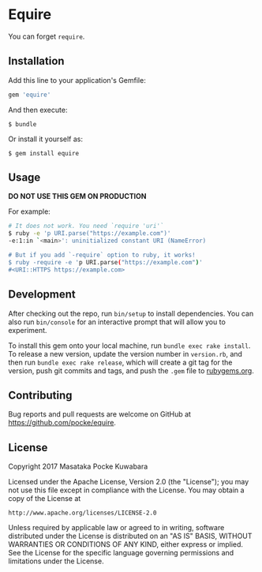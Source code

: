 # Equire

You can forget `require`.

## Installation

Add this line to your application's Gemfile:

```ruby
gem 'equire'
```

And then execute:

    $ bundle

Or install it yourself as:

    $ gem install equire

## Usage

**DO NOT USE THIS GEM ON PRODUCTION**

For example:

```bash
# It does not work. You need `require 'uri'`
$ ruby -e 'p URI.parse("https://example.com")'
-e:1:in `<main>': uninitialized constant URI (NameError)

# But if you add `-require` option to ruby, it works!
$ ruby -require -e 'p URI.parse("https://example.com")'
#<URI::HTTPS https://example.com>
```

## Development

After checking out the repo, run `bin/setup` to install dependencies. You can also run `bin/console` for an interactive prompt that will allow you to experiment.

To install this gem onto your local machine, run `bundle exec rake install`. To release a new version, update the version number in `version.rb`, and then run `bundle exec rake release`, which will create a git tag for the version, push git commits and tags, and push the `.gem` file to [rubygems.org](https://rubygems.org).

## Contributing

Bug reports and pull requests are welcome on GitHub at https://github.com/pocke/equire.


License
-------

Copyright 2017 Masataka Pocke Kuwabara

Licensed under the Apache License, Version 2.0 (the "License");
you may not use this file except in compliance with the License.
You may obtain a copy of the License at

    http://www.apache.org/licenses/LICENSE-2.0

Unless required by applicable law or agreed to in writing, software
distributed under the License is distributed on an "AS IS" BASIS,
WITHOUT WARRANTIES OR CONDITIONS OF ANY KIND, either express or implied.
See the License for the specific language governing permissions and
limitations under the License.
